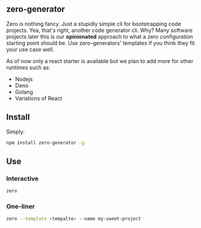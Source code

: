 ## zero-generator

Zero is nothing fancy. Just a stupidly simple cli for bootstrapping code projects. Yea, that's right, another code generator cli. Why? Many software projects later this is our **opinionated** approach to what a zero configuration starting point should be. Use zero-generators' templates if you think they fit your use case well.

As of now only a react starter is available but we plan to add more for other runtimes such as:

- Nodejs
- Deno 
- Golang
- Variations of React

## Install

Simply:

```sh
npm install zero-generator -g
```

## Use

### Interactive

```sh
zero
```

### One-liner

```sh
zero --template <tempalte> --name my-sweet-project
```

